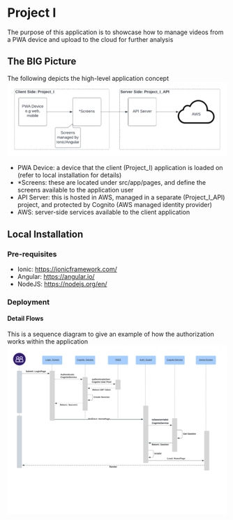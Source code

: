 # Project I
The purpose of this application is to showcase how to manage videos from a PWA device and upload to the cloud for further analysis

## The BIG Picture
The following depicts the high-level application concept
![Alt text](src/assets/concept.png "concept")
- PWA Device: a device that the client (Project_I) application is loaded on (refer to local installation for details)
- *Screens: these are located under src/app/pages, and define the screens available to the application user
- API Server: this is hosted in AWS, managed in a separate (Project_I_API) project, and protected by Cognito (AWS managed identity provider)
- AWS: server-side services available to the client application

## Local Installation
### Pre-requisites
- Ionic: https://ionicframework.com/
- Angular: https://angular.io/
- NodeJS: https://nodejs.org/en/

### Deployment


#### Detail Flows
This is a sequence diagram to give an example of how the authorization works within the application
![Alt text](src/assets/auth-sequence.png "auth sequence")
